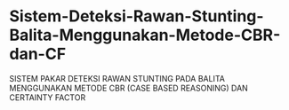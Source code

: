 # Sistem-Deteksi-Rawan-Stunting-Balita-Menggunakan-Metode-CBR-dan-CF
SISTEM PAKAR DETEKSI RAWAN STUNTING PADA BALITA MENGGUNAKAN METODE CBR (CASE BASED REASONING) DAN CERTAINTY FACTOR
